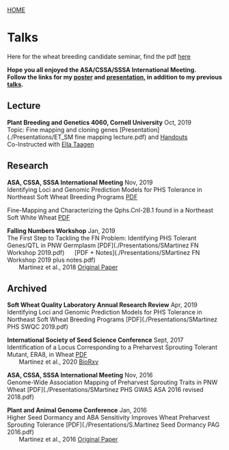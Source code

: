 [HOME](./index.html)

# Talks  
Here for the wheat breeding candidate seminar, find the pdf [here](./Presentations/SMartinez_WheatBreeding20191120.pdf)

**Hope you all enjoyed the ASA/CSSA/SSSA International Meeting.  
Follow the links for my [poster](./Presentations/SMartinez_CayugaMapping_v7.pdf) and [presentation](./Presentations/SMartinez_GenomicPrediction_ASA_20191110.pdf), in addition to my previous [talks](./talks.html).**    

## Lecture  
**Plant Breeding and Genetics 4060, Cornell University** Oct, 2019   
Topic: Fine mapping and cloning genes [Presentation](./Presentations/ET_SM fine mapping lecture.pdf) and [Handouts](https://docs.google.com/spreadsheets/d/1Q2Vk2jL3fFIrPeyyOT0KHQXYULPGhvjFHuCv1kOPy0w/edit#gid=1318519071)   
Co-Instructed with [Ella Taagen](https://www.linkedin.com/in/ella-taagen-55922113b/)   

## Research   

**ASA, CSSA, SSSA International Meeting** Nov, 2019    
Identifying Loci and Genomic Prediction Models for PHS Tolerance in Northeast Soft Wheat Breeding Programs [PDF](./Presentations/SMartinez_GenomicPrediction_ASA_20191110.pdf)   

Fine-Mapping and Characterizing the Qphs.Cnl-2B.1 found in a Northeast Soft White Wheat [PDF](./Presentations/SMartinez_CayugaMapping_v7.pdf)

**Falling Numbers Workshop** Jan, 2019  
The First Step to Tackling the FN Problem: Identifying PHS Tolerant Genes/QTL in PNW Germplasm [PDF](./Presentations/SMartinez FN Workshop 2019.pdf) &nbsp;&nbsp;&nbsp;&nbsp;  [PDF + Notes](./Presentations/SMartinez FN Workshop 2019 plus notes.pdf)  
&nbsp;&nbsp;&nbsp;&nbsp;&nbsp;&nbsp; Martinez et al., 2018 [Original Paper](https://www.frontiersin.org/articles/10.3389/fpls.2018.00141) 

## Archived   

**Soft Wheat Quality Laboratory Annual Research Review** Apr, 2019   
Identifying Loci and Genomic Prediction Models for PHS Tolerance in Northeast Soft Wheat Breeding Programs [PDF](./Presentations/SMartinez PHS SWQC 2019.pdf)  

**International Society of Seed Science Conference** Sept, 2017     
Identification of a Locus Corresponding to a Preharvest Sprouting Tolerant Mutant, ERA8, in Wheat [PDF](./Presentations/SMartinez_ISSS_2017.pdf)  
&nbsp;&nbsp;&nbsp;&nbsp;&nbsp;&nbsp; Martinez et al., 2020 [BioRxv](https://www.biorxiv.org/content/10.1101/784652v1.full) 

**ASA, CSSA, SSSA International Meeting** Nov, 2016     
Genome-Wide Association Mapping of Preharvest Sprouting Traits in PNW Wheat [PDF](./Presentations/SMartinez PHS GWAS ASA 2016 revised 2018.pdf)  

**Plant and Animal Genome Conference** Jan, 2016  
Higher Seed Dormancy and ABA Sensitivity Improves Wheat Preharvest Sprouting Tolerance [PDF](./Presentations/S.Martinez Seed Dormancy PAG 2016.pdf)  
&nbsp;&nbsp;&nbsp;&nbsp;&nbsp;&nbsp; Martinez et al., 2016 [Original Paper](http://link.springer.com/article/10.1007/s10681-016-1763-6)   
